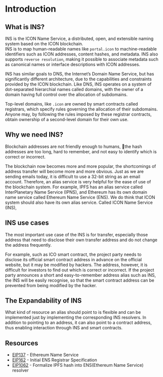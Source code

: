 # Introduction

## What is INS?
INS is the ICON Name Service, a distributed, open, and extensible naming system based on the ICON blockchain.  
INS is to map human-readable names like `portal.icon` to machine-readable identifiers such as ICON addresses, content hashes, and metadata. INS also supports `reverse resolution`, making it possible to associate metadata such as canonical names or interface descriptions with ICON addresses.

INS has similar goals to DNS, the Internet’s Domain Name Service, but has significantly different architecture, due to the capabilities and constraints provided by the ICON blockchain. Like DNS, INS operates on a system of dot-separated hierarchial names called domains, with the owner of a domain having full control over the allocation of subdomains.

Top-level domains, like `.icon` are owned by smart contracts called registrars, which specify rules governing the allocation of their subdomains. Anyone may, by following the rules imposed by these registrar contracts, obtain ownership of a second-level domain for their own use.

## Why we need INS?
Blockchain addresses are not friendly enough to humans, the hash addresses are too long, hard to remember, and not easy to identify which is correct or incorrect.  

The blockchain now becomes more and more popular, the shortcomings of address transfer will become more and more obvious. Just as we are sending emails today, it is difficult to use a 32-bit string as an email account. Therefore, an alias service is very helpful for the ease of use of the blockchain system. For example, IPFS has an alias service called InterPlanetary Name Service (IPNS), and Ethereum has its own domain name service called Ethereum Name Service (ENS). We do think that ICON system should also have its own alias service. Called ICON Name Service (INS),

## INS use cases
The most important use case of the INS is for transfer, especially those address that need to disclose their own transfer address and do not change the address frequently.

For example, such as ICO smart contract, the project party needs to disclose its official smart contract address in advance on the official website, but it may be modified by hackers. The address, however, it is difficult for investors to find out which is correct or incorrect. If the project party announces a short and easy-to-remember address alias such as INS, the INS will be easily recognise, so that the smart contract address can be prevented from being modified by the hacker.

## The Expandability of INS
What kind of resource an alias should point to is flexible and can be implemented just by implementing the corresponding INS resolvers. In addition to pointing to an address, it can also point to a contract address, thus enabling interaction through INS and smart contracts.

## Resources
- [EIP137](https://github.com/ethereum/EIPs/blob/master/EIPS/eip-137.md) - Ethereum Name Service
- [EIP162](https://github.com/ethereum/EIPs/blob/master/EIPS/eip-162.md) - Initial ENS Registrar Specification
- [EIP1062](https://github.com/ethereum/EIPs/blob/master/EIPS/eip-1062.md) - Formalize IPFS hash into ENS(Ethereum Name Service) resolver
